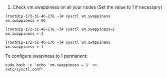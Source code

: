 1. Check vm.swappiness on all your nodes (Set the value to 1 if necessary)

```
[root@ip-172-31-46-176 ~]# sysctl vm.swappiness
vm.swappiness = 60

[root@ip-172-31-46-176 ~]# sysctl vm.swappiness=1
vm.swappiness = 1

[root@ip-172-31-46-176 ~]# sysctl vm.swappiness
vm.swappiness = 1
```

To configure swapiness to 1 permanent:

<code>sudo bash -c "echo 'vm.swappiness = 1' >> /etc/sysctl.conf"</code>

